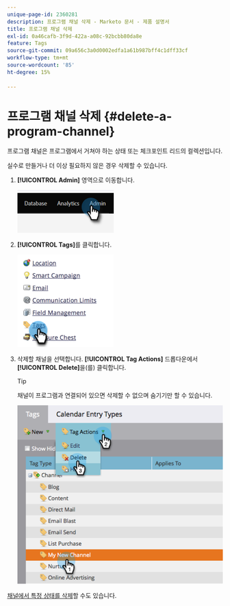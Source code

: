 ```yaml
---
unique-page-id: 2360281
description: 프로그램 채널 삭제 - Marketo 문서 - 제품 설명서
title: 프로그램 채널 삭제
exl-id: 0a46cafb-3f9d-422a-a08c-92bcbb80da8e
feature: Tags
source-git-commit: 09a656c3a0d0002edfa1a61b987bff4c1dff33cf
workflow-type: tm+mt
source-wordcount: '85'
ht-degree: 15%

---
```


# 프로그램 채널 삭제 {#delete-a-program-channel}

프로그램 채널은 프로그램에서 거쳐야 하는 상태 또는 체크포인트 리드의 컬렉션입니다.

실수로 만들거나 더 이상 필요하지 않은 경우 삭제할 수 있습니다.

1. **[!UICONTROL Admin]** 영역으로 이동합니다.

   ![](assets/delete-a-program-channel-1.png)

1. **[!UICONTROL Tags]**&#x200B;를 클릭합니다.

   ![](assets/delete-a-program-channel-2.png)

1. 삭제할 채널을 선택합니다. **[!UICONTROL Tag Actions]** 드롭다운에서 **[!UICONTROL Delete]**&#x200B;을(를) 클릭합니다.

   >[!TIP]
   >
   >채널이 프로그램과 연결되어 있으면 삭제할 수 없으며 숨기기만 할 수 있습니다.

   ![](assets/delete-a-program-channel-3.png)

[채널에서 특정 상태를 삭제](/help/marketo/product-docs/administration/tags/delete-a-program-status-from-a-program-channel.md)할 수도 있습니다.
